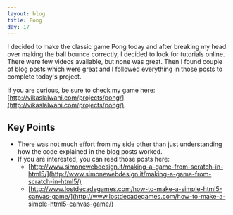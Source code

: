 ```yaml
---
layout: blog
title: Pong
day: 17
---
```


I decided to make the classic game Pong today and after breaking my head over making the ball bounce correctly, I decided to look for tutorials online. There were few videos available, but none was great. Then I found couple of blog posts which were great and I followed everything in those posts to complete today's project.


If you are curious, be sure to check my game here: [http://vikaslalwani.com/projects/pong/](http://vikaslalwani.com/projects/pong/).

Key Points
---

- There was not much effort from my side other than just understanding how the code explained in the blog posts worked.
- If you are interested, you can read those posts here: 
	- [http://www.simonewebdesign.it/making-a-game-from-scratch-in-html5/](http://www.simonewebdesign.it/making-a-game-from-scratch-in-html5/)
	- [http://www.lostdecadegames.com/how-to-make-a-simple-html5-canvas-game/](http://www.lostdecadegames.com/how-to-make-a-simple-html5-canvas-game/)